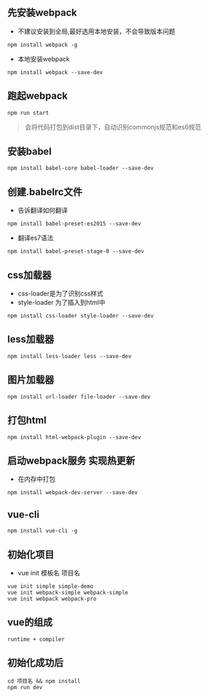 ## 先安装webpack
- 不建议安装到全局,最好选用本地安装，不会导致版本问题
```
npm install webpack -g
```
- 本地安装webpack
```
npm install webpack --save-dev
```
## 跑起webpack 
```
npm run start
```

> 会将代码打包到dist目录下，自动识别commonjs规范和es6规范

## 安装babel
```
npm install babel-core babel-loader --save-dev
```

## 创建.babelrc文件
- 告诉翻译如何翻译
```
npm install babel-preset-es2015 --save-dev
```
- 翻译es7语法
```
npm install babel-preset-stage-0 --save-dev
```

## css加载器
- css-loader是为了识别css样式
- style-loader 为了插入到html中
```
npm install css-loader style-loader --save-dev
```

## less加载器
```
npm install less-loader less --save-dev
```

## 图片加载器
```
npm install url-loader file-loader --save-dev
```

## 打包html
```
npm install html-webpack-plugin --save-dev
```

## 启动webpack服务 实现热更新
- 在内存中打包
```
npm install webpack-dev-server --save-dev
```


## vue-cli
```
npm install vue-cli -g
```

## 初始化项目
- vue init 模板名 项目名
```
vue init simple simple-demo
vue init webpack-simple webpack-simple
vue init webpack webpack-pro
```


## vue的组成
```
runtime + compiler
```


## 初始化成功后
```
cd 项目名 && npm install
npm run dev
```




